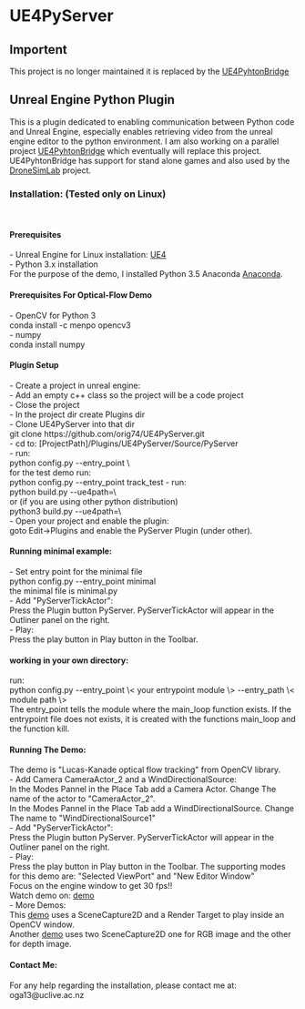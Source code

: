 # UE4PyServer
## Importent
This project is no longer maintained it is replaced by the <a href="https://github.com/orig74/UE4PyhtonBridge">UE4PyhtonBridge</a> 

<h2>Unreal Engine Python Plugin</h2>
This is a plugin dedicated to enabling communication between Python code and Unreal Engine, especially enables retrieving video from the unreal engine editor to the python environment. I am also working on a parallel project <a href="https://github.com/orig74/UE4PyhtonBridge">UE4PyhtonBridge</a> which eventually will replace this project. UE4PyhtonBridge has support for stand alone games and also used by the <a href="https://github.com/orig74/DroneSimLab">DroneSimLab</a> project.

<h3>Installation: (Tested only on Linux)</h3><br/>
<h4>Prerequisites</h4>
- Unreal Engine for Linux installation:  <a href="https://wiki.unrealengine.com/Building_On_Linux">UE4</a><br/>
- Python 3.x installation<br/>
For the purpose of the demo, I installed Python 3.5 Anaconda <a href="https://www.continuum.io/downloads" >Anaconda</a>. <br/>
<h4>Prerequisites For Optical-Flow Demo</h4>
- OpenCV for Python 3<br/>
conda install -c menpo opencv3<br/>
- numpy<br/>
conda install numpy 

<h4>Plugin Setup</h4>
- Create a project in unreal engine:<br/>
- Add an empty c++ class so the project will be a code project<br/>
- Close the project<br/>
- In the project dir create Plugins dir<br/>
- Clone UE4PyServer into that dir<br/>
git clone  https://github.com/orig74/UE4PyServer.git<br/>
- cd to:  [ProjectPath]/Plugins/UE4PyServer/Source/PyServer<br/>
- run: <br/>
python config.py --entry_point \<your entry point\><br/>
for the test demo run:<br/>
python config.py --entry_point track_test
- run:<br/>
python build.py --ue4path=\<unreal engine dir PATH\><br/>
or (if you are using other python distribution)<br/>
python3 build.py --ue4path=\<unreal engine dir PATH\><br/>
- Open your project and enable the plugin:<br/>
goto Edit->Plugins and enable the PyServer Plugin (under other).<br/>

<h4>Running minimal example:</h4>
- Set entry point for the minimal file<br/>
python config.py --entry_point minimal<br/>
the minimal file is minimal.py<br/>
- Add "PyServerTickActor":<br/>
Press the Plugin button PyServer. PyServerTickActor will appear in the Outliner panel on the right.<br/>
- Play:<br/>
Press the play button in Play button in the Toolbar. <br/>

<h4> working in your own directory:</h4>
run:<br/>
python config.py --entry_point \< your entrypoint module \> --entry_path  \< module path \> <br/>
The entry_point tells the module where the main_loop function exists. If the entrypoint file does not exists, it is created with the functions main_loop and the function kill.<br/>

<h4>Running The Demo:</h4>
The demo is "Lucas-Kanade optical flow tracking" from OpenCV library. <br/>
- Add Camera CameraActor_2  and a WindDirectionalSource:<br/>
In the Modes Pannel in the Place Tab add a Camera Actor. Change The name of the actor to "CameraActor_2".<br/>
In the Modes Pannel in the Place Tab add a WindDirectionalSource. Change The name to "WindDirectionalSource1"<br/>
- Add "PyServerTickActor":<br/>
Press the Plugin button PyServer. PyServerTickActor will appear in the Outliner panel on the right.<br/>
- Play:<br/>
Press the play button in Play button in the Toolbar. The supporting modes for this demo are:  "Selected ViewPort"  and "New Editor Window" <br/>
Focus on the engine window to get 30 fps!!<br/>
Watch demo on: <a href="https://youtu.be/ydBFlI_fhso">demo</a><br/>
- More Demos:<br/>
This <a href="https://youtu.be/nXu6NCOoIRQ">demo</a> uses a SceneCapture2D and a Render Target to play inside an OpenCV window.<br/>
Another <a href="https://youtu.be/oNB7iSDiUX0">demo</a> uses two SceneCapture2D one for RGB image and the other for depth image.<br/>

<h4>Contact Me:</h4>
For any help regarding the installation, please contact me at:<br/>
oga13@uclive.ac.nz<br/>
